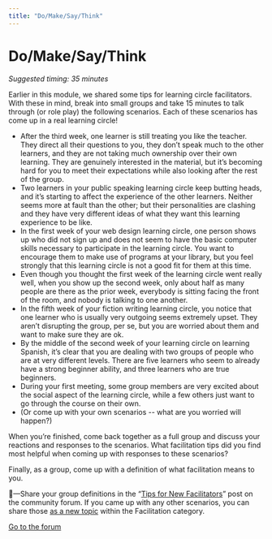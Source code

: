 ```yaml
---
title: "Do/Make/Say/Think"
---
```

# Do/Make/Say/Think

*Suggested timing: 35 minutes* 

Earlier in this module, we shared some tips for learning circle facilitators. With these in mind, break into small groups and take 15 minutes to talk through (or role play) the following scenarios. Each of these scenarios has come up in a real learning circle!

- After the third week, one learner is still treating you like the teacher. They direct all their questions to you, they don’t speak much to the other learners, and they are not taking much ownership over their own learning. They are genuinely interested in the material, but it’s becoming hard for you to meet their expectations while also looking after the rest of the group.
- Two learners in your public speaking learning circle keep butting heads, and it’s starting to affect the experience of the other learners. Neither seems more at fault than the other; but their personalities are clashing and they have very different ideas of what they want this learning experience to be like.
- In the first week of your web design learning circle, one person shows up who did not sign up and does not seem to have the basic computer skills necessary to participate in the learning circle. You want to encourage them to make use of programs at your library, but you feel strongly that this learning circle is not a good fit for them at this time.
- Even though you thought the first week of the learning circle went really well, when you show up the second week, only about half as many people are there as the prior week, everybody is sitting facing the front of the room, and nobody is talking to one another.
- In the fifth week of your fiction writing learning circle, you notice that one learner who is usually very outgoing seems extremely upset. They aren’t disrupting the group, per se, but you are worried about them and want to make sure they are ok.
- By the middle of the second week of your learning circle on learning Spanish, it’s clear that you are dealing with two groups of people who are at very different levels. There are five learners who seem to already have a strong beginner ability, and three learners who are true beginners.
- During your first meeting, some group members are very excited about the social aspect of the learning circle, while a few others just want to go through the course on their own.
- (Or come up with your own scenarios -- what are you worried will happen?)


When you’re finished, come back together as a full group and discuss your reactions and responses to the scenarios. What facilitation tips did you find most helpful when coming up with responses to these scenarios?

Finally, as a group, come up with a definition of what facilitation means to you. 

🧶—Share your group definitions in the “[Tips for New Facilitators](https://community.p2pu.org/t/tips-for-new-facilitators/2730/last)” post on the community forum. If you came up with any other scenarios, you can share those [as a new topic](https://community.p2pu.org/c/learning-circles/facilitation) within the Facilitation category.

<p class="text-center"><a class="btn btn-primary" href="https://community.p2pu.org/c/learning-circles/facilitation">Go to the forum</a></p>
